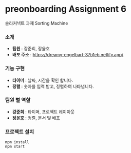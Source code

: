 # preonboarding Assignment 6
솔라커넥트 과제 Sorting Machine

### 소개
* **팀원** : 강준희, 장윤호
* **배포 주소** : https://dreamy-engelbart-37b1eb.netlify.app/

### 기능 구현
* **타이머** : 날짜, 시간을 확인 합니다.
* **정렬** : 숫자를 입력 받고, 정렬하여 나타냅니다.

### 팀원 별 역할
* **강준희** : 타이머, 프로젝트 레이아웃
* **장윤호** : 정렬, 문서 및 배포

### 프로젝트 설치
```
npm install
npm start
```
